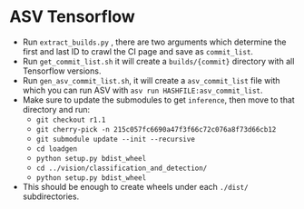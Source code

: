 # ASV Tensorflow

- Run `extract_builds.py` , there are two arguments which determine the first and last ID to crawl the CI page and save as `commit_list`.
- Run `get_commit_list.sh` it will create a `builds/{commit}` directory with all Tensorflow versions.
- Run `gen_asv_commit_list.sh`, it will create a `asv_commit_list` file with which you can run ASV with `asv run HASHFILE:asv_commit_list`.
- Make sure to update the submodules to get `inference`, then move to that directory and run:
	- `git checkout r1.1`
	- `git cherry-pick -n 215c057fc6690a47f3f66c72c076a8f73d66cb12`
	- `git submodule update --init --recursive`
	- `cd loadgen`
	- `python setup.py bdist_wheel`
	- `cd ../vision/classification_and_detection/`
	- `python setup.py bdist_wheel`
- This should be enough to create wheels under each `./dist/` subdirectories.
